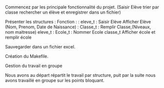 Commencez par les principale fonctionnalité du projet.
(Saisir Elève trier par classe rechercher un élève et enregistrer dans un fichier)

Présenter les structures :        Fonction :
                         : eleve_t : Saisir Elève Afficher Elève (Nom, Prenom, Date de Naissance)
                         : Classe_t : Remplir Classe,(Niveaux, nom maitresse) eleve_t
                         : Ecole_t : Nommer Ecole classe_t Afficher école et remplir école

Sauvegarder dans un fichier excel.

Création du Makefile.

Gestion du travail en groupe 

Nous avons au départ répartit le travail par structure, puit par la suite nous avons travaillé en groupe sur les points bloquant.
